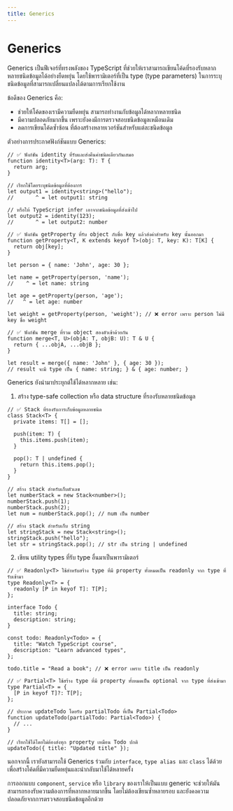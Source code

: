 ```yaml
---
title: Generics
---
```


# Generics

Generics เป็นฟีเจอร์ที่ทรงพลังของ TypeScript ที่ช่วยให้เราสามารถเขียนโค้ดที่รองรับหลากหลายชนิดข้อมูลได้อย่างยืดหยุ่น โดยใช้พารามิเตอร์ที่เป็น type (type parameters) ในการระบุชนิดข้อมูลที่สามารถเปลี่ยนแปลงได้ตามการเรียกใช้งาน

ข้อดีของ Generics คือ:

- ช่วยให้โค้ดของเรามีความยืดหยุ่น สามารถทำงานกับข้อมูลได้หลากหลายชนิด
- มีความปลอดภัยมากขึ้น เพราะยังคงมีการตรวจสอบชนิดข้อมูลเหมือนเดิม
- ลดการเขียนโค้ดซ้ำซ้อน ที่ต้องสร้างหลายเวอร์ชันสำหรับแต่ละชนิดข้อมูล

ตัวอย่างการประกาศฟังก์ชันแบบ Generics:

```
// ✅ ฟังก์ชัน identity ที่รับและส่งคืนค่าชนิดเดียวกันเสมอ
function identity<T>(arg: T): T {
  return arg;
}

// เรียกใช้โดยระบุชนิดข้อมูลที่ต้องการ
let output1 = identity<string>("hello");
//       ^ = let output1: string

// หรือให้ TypeScript infer เอาจากชนิดข้อมูลที่ส่งเข้าไป
let output2 = identity(123);
//       ^ = let output2: number

// ✅ ฟังก์ชัน getProperty ที่รับ object กับชื่อ key แล้วส่งค่าสำหรับ key นั้นออกมา
function getProperty<T, K extends keyof T>(obj: T, key: K): T[K] {
  return obj[key];
}

let person = { name: 'John', age: 30 };

let name = getProperty(person, 'name');
//    ^ = let name: string

let age = getProperty(person, 'age');
//   ^ = let age: number

let weight = getProperty(person, 'weight'); // ❌ error เพราะ person ไม่มี key ชื่อ weight

// ✅ ฟังก์ชัน merge ที่รวม object สองตัวเข้าด้วยกัน
function merge<T, U>(objA: T, objB: U): T & U {
  return { ...objA, ...objB };
}

let result = merge({ name: 'John' }, { age: 30 });
// result จะมี type เป็น { name: string; } & { age: number; }
```

Generics ยังนำมาประยุกต์ใช้ได้หลากหลาย เช่น:

1. สร้าง type-safe collection หรือ data structure ที่รองรับหลายชนิดข้อมูล

```
// ✅ Stack ที่รองรับการเก็บข้อมูลหลายชนิด
class Stack<T> {
  private items: T[] = [];

  push(item: T) {
    this.items.push(item);
  }

  pop(): T | undefined {
    return this.items.pop();
  }
}

// สร้าง stack สำหรับเก็บตัวเลข
let numberStack = new Stack<number>();
numberStack.push(1);
numberStack.push(2);
let num = numberStack.pop(); // num เป็น number

// สร้าง stack สำหรับเก็บ string
let stringStack = new Stack<string>();
stringStack.push("hello");
let str = stringStack.pop(); // str เป็น string | undefined
```

2. เขียน utility types ที่รับ type อื่นมาเป็นพารามิเตอร์

```
// ✅ Readonly<T> ใช้สำหรับสร้าง type ที่มี property ทั้งหมดเป็น readonly จาก type ที่รับเข้ามา
type Readonly<T> = {
  readonly [P in keyof T]: T[P];
};

interface Todo {
  title: string;
  description: string;
}

const todo: Readonly<Todo> = {
  title: "Watch TypeScript course",
  description: "Learn advanced types",
};

todo.title = "Read a book"; // ❌ error เพราะ title เป็น readonly

// ✅ Partial<T> ใช้สร้าง type ที่มี property ทั้งหมดเป็น optional จาก type ที่ส่งเข้ามา
type Partial<T> = {
  [P in keyof T]?: T[P];
};

// ประกาศ updateTodo โดยรับ partialTodo ที่เป็น Partial<Todo>
function updateTodo(partialTodo: Partial<Todo>) {
  // ...
}

// เรียกใช้ได้โดยไม่ต้องส่งทุก property เหมือน Todo ปกติ
updateTodo({ title: "Updated title" });
```

นอกจากนี้ เรายังสามารถใช้ Generics ร่วมกับ `interface`, `type alias `และ `class` ได้ด้วย เพื่อสร้างโค้ดที่มีความยืดหยุ่นและนำกลับมาใช้ได้หลายครั้ง

การออกแบบ `component`, `service` หรือ `library` ของเราให้เป็นแบบ generic จะช่วยให้มันสามารถรองรับความต้องการที่หลากหลายมากขึ้น โดยไม่ต้องเขียนซ้ำหลายรอบ และยังคงความปลอดภัยจากการตรวจสอบชนิดข้อมูลอีกด้วย
